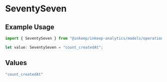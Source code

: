# SeventySeven

## Example Usage

```typescript
import { SeventySeven } from "@inkeep/inkeep-analytics/models/operations";

let value: SeventySeven = "count_createdAt";
```

## Values

```typescript
"count_createdAt"
```